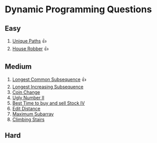 # Dynamic Programming Questions

## Easy
1. [Unique Paths](https://leetcode.com/problems/unique-paths)     👍
2. [House Robber](https://leetcode.com/problems/house-robber)     👍

## Medium
1. [Longest Common Subsequence](https://leetcode.com/problems/longest-common-subsequence) 👍
2. [Longest Increasing Subsequence](https://leetcode.com/problems/longest-increasing-subsequence)
3. [Coin Change](https://leetcode.com/problems/coin-change)
4. [Ugly Number II](https://leetcode.com/problems/ugly-number-ii)
5. [Best Time to buy and sell Stock IV](https://leetcode.com/problems/best-time-to-buy-and-sell-stock-iv)
7. [Edit Distance](https://leetcode.com/problems/edit-distance)
8. [Maximum Subarray](https://leetcode.com/problems/maximum-subarray)
9. [Climbing Stairs](https://leetcode.com/problems/climbing-stairs)

## Hard

